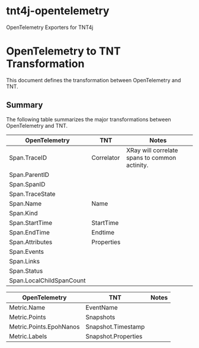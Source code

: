 # tnt4j-opentelemetry
OpenTelemetry Exporters for TNT4j

# OpenTelemetry to TNT Transformation

This document defines the transformation between OpenTelemetry and TNT.


## Summary

The following table summarizes the major transformations between OpenTelemetry
and TNT.

| OpenTelemetry            | TNT              | Notes                                                                                         |
| ------------------------ | ---------------- | --------------------------------------------------------------------------------------------- |
| Span.TraceID             | Correlator       | XRay will correlate spans to common actinity.                                                 |
| Span.ParentID            |                  |                                                                                               |
| Span.SpanID              |                  |                                                                                               |
| Span.TraceState          |                  |                                                                                               |
| Span.Name                | Name             |                                                                                               |
| Span.Kind                |                  |                                                                                               |
| Span.StartTime           | StartTime        |                                                                                               |
| Span.EndTime             | Endtime          |                                                                                               |
| Span.Attributes          | Properties       |                                                                                               |
| Span.Events              |                  |                                                                                               |
| Span.Links               |                  |                                                                                               |
| Span.Status              |                  |                                                                                               |
| Span.LocalChildSpanCount |                  |                                                                                               |




| OpenTelemetry            | TNT              | Notes                                                                                         |
| ------------------------ | ---------------- | --------------------------------------------------------------------------------------------- |
| Metric.Name              | EventName        |                                                                                               |
| Metric.Points            | Snapshots        |                                                                                               |
| Metric.Points.EpohNanos  | Snapshot.Timestamp|                                                                                               |
| Metric.Labels            | Snapshot.Properties|                                                                                               |

